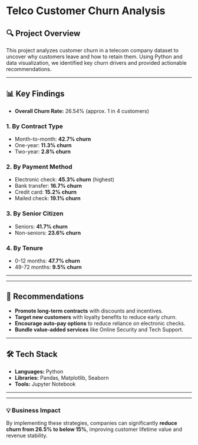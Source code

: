 # Telco Customer Churn Analysis

## 🔍 Project Overview
This project analyzes customer churn in a telecom company dataset to uncover why customers leave and how to retain them. Using Python and data visualization, we identified key churn drivers and provided actionable recommendations.

---

## 📊 Key Findings
- **Overall Churn Rate:** 26.54% (approx. 1 in 4 customers)

### **1. By Contract Type**
- Month-to-month: **42.7% churn**
- One-year: **11.3% churn**
- Two-year: **2.8% churn**

### **2. By Payment Method**
- Electronic check: **45.3% churn** (highest)
- Bank transfer: **16.7% churn**
- Credit card: **15.2% churn**
- Mailed check: **19.1% churn**

### **3. By Senior Citizen**
- Seniors: **41.7% churn**
- Non-seniors: **23.6% churn**

### **4. By Tenure**
- 0-12 months: **47.7% churn**
- 49-72 months: **9.5% churn**

---


---

## 📝 Recommendations
- **Promote long-term contracts** with discounts and incentives.
- **Target new customers** with loyalty benefits to reduce early churn.
- **Encourage auto-pay options** to reduce reliance on electronic checks.
- **Bundle value-added services** like Online Security and Tech Support.

---

## 🛠 Tech Stack
- **Languages:** Python
- **Libraries:** Pandas, Matplotlib, Seaborn
- **Tools:** Jupyter Notebook

---

---

### 💡 Business Impact
By implementing these strategies, companies can significantly **reduce churn from 26.5% to below 15%**, improving customer lifetime value and revenue stability.
